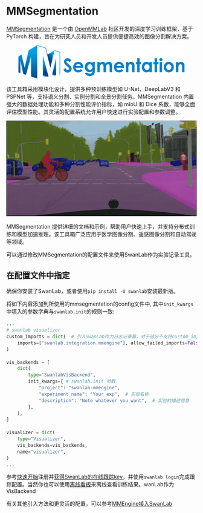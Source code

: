 # MMSegmentation

[MMSegmentation](https://github.com/open-mmlab/mmengine) 是一个由 [OpenMMLab](https://openmmlab.com/) 社区开发的深度学习训练框架，基于 PyTorch 构建，旨在为研究人员和开发人员提供便捷高效的图像分割解决方案。

<div align="center">
<img src="/assets/integration-mmsegmentation.png" width=440>
</div>

该工具箱采用模块化设计，提供多种预训练模型如 U-Net、DeepLabV3 和 PSPNet 等，支持语义分割、实例分割和全景分割任务。MMSegmentation 内置强大的数据处理功能和多种分割性能评价指标，如 mIoU 和 Dice 系数，能够全面评估模型性能。其灵活的配置系统允许用户快速进行实验配置和参数调整。

<div align="center">
<img src="/assets/integration-mmsegmentation-demo.gif">
</div>

MMSegmentation 提供详细的文档和示例，帮助用户快速上手，并支持分布式训练和模型加速推理。该工具箱广泛应用于医学图像分割、遥感图像分割和自动驾驶等领域。

可以通过修改MMSegmentation的配置文件来使用SwanLab作为实验记录工具。

## 在配置文件中指定

确保你安装了SwanLab，或者使用`pip install -U swanlab`安装最新版。

将如下内容添加到所使用的mmsegmentation的config文件中, 其中`init_kwargs`中填入的参数字典与`swanlab.init`的规则一致:

```python
...
# swanlab visualizer
custom_imports = dict(  # 引入SwanLab作为日志记录器，对于部分不支持custom_imports的项目可以直接初始化SwanlabVisBackend并加入vis_backends
    imports=["swanlab.integration.mmengine"], allow_failed_imports=False
)

vis_backends = [
    dict(
        type="SwanlabVisBackend",
        init_kwargs={ # swanlab.init 参数
            "project": "swanlab-mmengine",
            "experiment_name": "Your exp",  # 实验名称
            "description": "Note whatever you want",  # 实验的描述信息
        },
    ),
]

visualizer = dict(
    type="Visualizer",
    vis_backends=vis_backends,
    name="visualizer",
)
...
```

参考[快速开始](https://docs.swanlab.cn/zh/guide_cloud/general/quick-start.html)注册并[获得SwanLab的在线跟踪key](https://swanlab.cn/settings/overview)，并使用`swanlab login`完成跟踪配置。当然你也可以使用[离线看板](https://docs.swanlab.cn/zh/guide_cloud/self_host/offline-board.html)来离线查看训练结果。wanLab作为VisBackend

有关其他引入方法和更灵活的配置，可以参考[MMEngine接入SwanLab](https://docs.swanlab.cn/zh/guide_cloud/integration/integration-mmengine.html)
